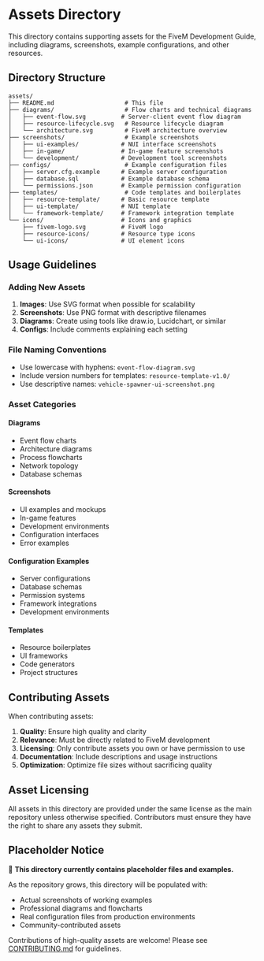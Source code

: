 # Assets Directory

This directory contains supporting assets for the FiveM Development Guide, including diagrams, screenshots, example configurations, and other resources.

## Directory Structure

```
assets/
├── README.md                    # This file
├── diagrams/                    # Flow charts and technical diagrams
│   ├── event-flow.svg          # Server-client event flow diagram
│   ├── resource-lifecycle.svg   # Resource lifecycle diagram
│   └── architecture.svg         # FiveM architecture overview
├── screenshots/                 # Example screenshots
│   ├── ui-examples/            # NUI interface screenshots
│   ├── in-game/                # In-game feature screenshots
│   └── development/            # Development tool screenshots
├── configs/                     # Example configuration files
│   ├── server.cfg.example      # Example server configuration
│   ├── database.sql            # Example database schema
│   └── permissions.json        # Example permission configuration
├── templates/                   # Code templates and boilerplates
│   ├── resource-template/      # Basic resource template
│   ├── ui-template/            # NUI template
│   └── framework-template/     # Framework integration template
└── icons/                      # Icons and graphics
    ├── fivem-logo.svg          # FiveM logo
    ├── resource-icons/         # Resource type icons
    └── ui-icons/               # UI element icons
```

## Usage Guidelines

### Adding New Assets

1. **Images**: Use SVG format when possible for scalability
2. **Screenshots**: Use PNG format with descriptive filenames
3. **Diagrams**: Create using tools like draw.io, Lucidchart, or similar
4. **Configs**: Include comments explaining each setting

### File Naming Conventions

- Use lowercase with hyphens: `event-flow-diagram.svg`
- Include version numbers for templates: `resource-template-v1.0/`
- Use descriptive names: `vehicle-spawner-ui-screenshot.png`

### Asset Categories

#### Diagrams
- Event flow charts
- Architecture diagrams
- Process flowcharts
- Network topology
- Database schemas

#### Screenshots
- UI examples and mockups
- In-game features
- Development environments
- Configuration interfaces
- Error examples

#### Configuration Examples
- Server configurations
- Database schemas
- Permission systems
- Framework integrations
- Development environments

#### Templates
- Resource boilerplates
- UI frameworks
- Code generators
- Project structures

## Contributing Assets

When contributing assets:

1. **Quality**: Ensure high quality and clarity
2. **Relevance**: Must be directly related to FiveM development
3. **Licensing**: Only contribute assets you own or have permission to use
4. **Documentation**: Include descriptions and usage instructions
5. **Optimization**: Optimize file sizes without sacrificing quality

## Asset Licensing

All assets in this directory are provided under the same license as the main repository unless otherwise specified. Contributors must ensure they have the right to share any assets they submit.

## Placeholder Notice

🚧 **This directory currently contains placeholder files and examples.** 

As the repository grows, this directory will be populated with:
- Actual screenshots of working examples
- Professional diagrams and flowcharts
- Real configuration files from production environments
- Community-contributed assets

Contributions of high-quality assets are welcome! Please see [CONTRIBUTING.md](../CONTRIBUTING.md) for guidelines.